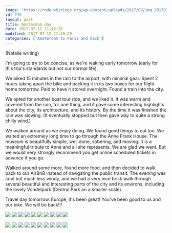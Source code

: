 ```yaml
---
image: "https://rode.whitings.org/wp-content/uploads/2017/07/img_20170712_094606627.jpg/img_20170712_094606627.jpg"
id: 739
layout: post
title: Amsterdam day
date: 2017-07-12 21:49:29
modified: 2017-07-12 21:49:29
categories: ['Amsterdam to Paris and back']
---
```


(Natalie writing)

I'm going to try to be concise, as we're waking early tomorrow (early for this trip's standards but not our normal life). 

We biked 15 minutes in the rain to the airport, with minimal gear. Spent 2 hours taking apart the bike and packing it in its two boxes for our flight home tomorrow. Paid to have it stored overnight. Found a train into the city. 

We opted for another boat tour ride, and we liked it. It was warm and covered from the rain, for one thing, and it gave some interesting highlights about the city, its architecture, and its history. By the time it was finished the rain was slowing. (It eventually stopped but then gave way to quite a strong chilly wind.)

We walked around as we enjoy doing. We found good things to eat too. We waited an extremely long time to go through the Anne Frank House. The museum is beautifully simple, well done, sobering, and moving. It is a meaningful tribute to Anne and all she represents. We are glad we went. But we would very strongly recommend you get online scheduled tickets in advance if you go.

Walked around some more, found more food, and then decided to walk back to our AirBnB instead of navigating the public transit. The evening was cool but much less windy, and we had a very nice brisk walk through several beautiful and interesting parts of the city and its environs, including the lovely Vondelpark (Central Park on a smaller scale).

Travel day tomorrow. Europe, it's been great! You've been good to us and our bike. We will be back!!!

![](https://whitingpt.files.wordpress.com/2017/07/img_20170712_094606627.jpg)
![](https://whitingpt.files.wordpress.com/2017/07/img_20170712_102816473.jpg)
![](https://whitingpt.files.wordpress.com/2017/07/img_20170712_130341274.jpg)
![](https://whitingpt.files.wordpress.com/2017/07/img_20170712_115750462.jpg)
![](https://whitingpt.files.wordpress.com/2017/07/img_20170712_134059810_hdr1.jpg)
![](https://whitingpt.files.wordpress.com/2017/07/img_20170712_133537565.jpg)
![](https://whitingpt.files.wordpress.com/2017/07/img_20170712_185918281_hdr.jpg)
![](https://whitingpt.files.wordpress.com/2017/07/img_20170712_201914133_hdr.jpg)
![](https://whitingpt.files.wordpress.com/2017/07/img_20170712_211248393_hdr.jpg)
![](https://whitingpt.files.wordpress.com/2017/07/img_20170712_213807559_hdr1.jpg)

<!-- Auto-inserted images -->
![](https://rode.whitings.org/wp-content/uploads/2017/07/img_20170712_094606627.jpg/img_20170712_094606627.jpg)
![](https://rode.whitings.org/wp-content/uploads/2017/07/img_20170712_102816473.jpg/img_20170712_102816473.jpg)
![](https://rode.whitings.org/wp-content/uploads/2017/07/img_20170712_115750462.jpg/img_20170712_115750462.jpg)
![](https://rode.whitings.org/wp-content/uploads/2017/07/img_20170712_130341274.jpg/img_20170712_130341274.jpg)
![](https://rode.whitings.org/wp-content/uploads/2017/07/img_20170712_133537565.jpg/img_20170712_133537565.jpg)
![](https://rode.whitings.org/wp-content/uploads/2017/07/img_20170712_134059810_hdr1.jpg/img_20170712_134059810_hdr1.jpg)
![](https://rode.whitings.org/wp-content/uploads/2017/07/img_20170712_185918281_hdr.jpg/img_20170712_185918281_hdr.jpg)
![](https://rode.whitings.org/wp-content/uploads/2017/07/img_20170712_201914133_hdr.jpg/img_20170712_201914133_hdr.jpg)
![](https://rode.whitings.org/wp-content/uploads/2017/07/img_20170712_211248393_hdr.jpg/img_20170712_211248393_hdr.jpg)
![](https://rode.whitings.org/wp-content/uploads/2017/07/img_20170712_213807559_hdr1.jpg/img_20170712_213807559_hdr1.jpg)
